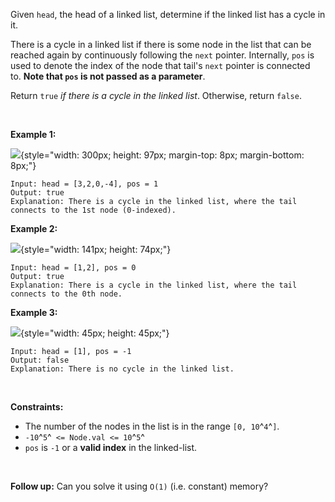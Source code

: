 Given `head`, the head of a linked list, determine if the linked list
has a cycle in it.

There is a cycle in a linked list if there is some node in the list that
can be reached again by continuously following the `next` pointer.
Internally, `pos` is used to denote the index of the node
that tail\'s `next` pointer is connected to. **Note that `pos` is not
passed as a parameter**.

Return `true` *if there is a cycle in the linked list*. Otherwise,
return `false`.

 

**Example 1:**

![](https://assets.leetcode.com/uploads/2018/12/07/circularlinkedlist.png){style="width: 300px; height: 97px; margin-top: 8px; margin-bottom: 8px;"}

    Input: head = [3,2,0,-4], pos = 1
    Output: true
    Explanation: There is a cycle in the linked list, where the tail connects to the 1st node (0-indexed).

**Example 2:**

![](https://assets.leetcode.com/uploads/2018/12/07/circularlinkedlist_test2.png){style="width: 141px; height: 74px;"}

    Input: head = [1,2], pos = 0
    Output: true
    Explanation: There is a cycle in the linked list, where the tail connects to the 0th node.

**Example 3:**

![](https://assets.leetcode.com/uploads/2018/12/07/circularlinkedlist_test3.png){style="width: 45px; height: 45px;"}

    Input: head = [1], pos = -1
    Output: false
    Explanation: There is no cycle in the linked list.

 

**Constraints:**

-   The number of the nodes in the list is in the range
    `[0, 10`^`4`^`]`.
-   `-10`^`5`^` <= Node.val <= 10`^`5`^
-   `pos` is `-1` or a **valid index** in the linked-list.

 

**Follow up:** Can you solve it using `O(1)` (i.e. constant) memory?
